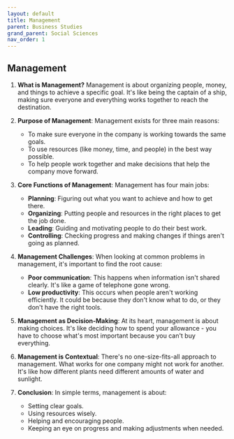```yaml
---
layout: default
title: Management
parent: Business Studies
grand_parent: Social Sciences
nav_order: 1
---
```


## Management

1. **What is Management?** Management is about organizing people, money, and things to achieve a specific goal. It's like being the captain of a ship, making sure everyone and everything works together to reach the destination.

2. **Purpose of Management**: Management exists for three main reasons:
   - To make sure everyone in the company is working towards the same goals.
   - To use resources (like money, time, and people) in the best way possible.
   - To help people work together and make decisions that help the company move forward.

3. **Core Functions of Management**: Management has four main jobs:
   - **Planning**: Figuring out what you want to achieve and how to get there.
   - **Organizing**: Putting people and resources in the right places to get the job done.
   - **Leading**: Guiding and motivating people to do their best work.
   - **Controlling**: Checking progress and making changes if things aren't going as planned.

4. **Management Challenges**: When looking at common problems in management, it's important to find the root cause:
   - **Poor communication**: This happens when information isn't shared clearly. It's like a game of telephone gone wrong.
   - **Low productivity**: This occurs when people aren't working efficiently. It could be because they don't know what to do, or they don't have the right tools.

5. **Management as Decision-Making**: At its heart, management is about making choices. It's like deciding how to spend your allowance - you have to choose what's most important because you can't buy everything.

6. **Management is Contextual**: There's no one-size-fits-all approach to management. What works for one company might not work for another. It's like how different plants need different amounts of water and sunlight.

7. **Conclusion**: In simple terms, management is about:
   - Setting clear goals.
   - Using resources wisely.
   - Helping and encouraging people.
   - Keeping an eye on progress and making adjustments when needed.
